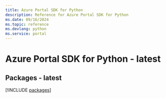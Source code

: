 ```yaml
---
title: Azure Portal SDK for Python
description: Reference for Azure Portal SDK for Python
ms.date: 09/16/2024
ms.topic: reference
ms.devlang: python
ms.service: portal
---
```

# Azure Portal SDK for Python - latest
## Packages - latest
[!INCLUDE [packages](portal-index.md)]